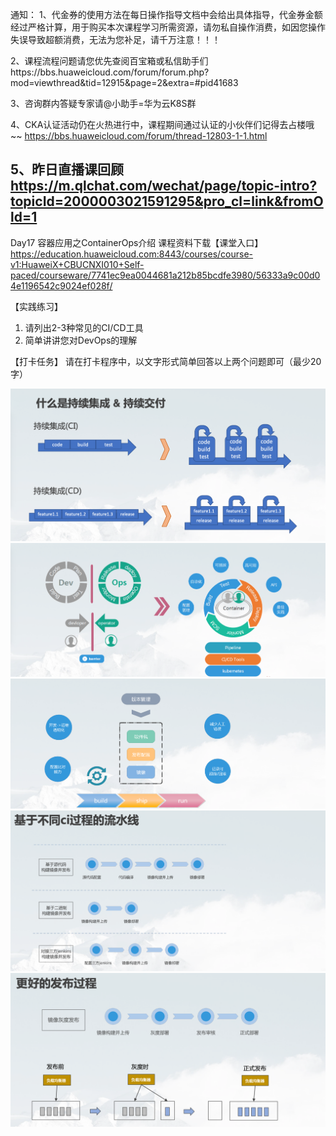 通知：
1、代金券的使用方法在每日操作指导文档中会给出具体指导，代金券金额经过严格计算，用于购买本次课程学习所需资源，请勿私自操作消费，如因您操作失误导致超额消费，无法为您补足，请千万注意！！！

2、课程流程问题请您优先查阅百宝箱或私信助手们https://bbs.huaweicloud.com/forum/forum.php?mod=viewthread&tid=12915&page=2&extra=#pid41683

3、咨询群内答疑专家请@小助手=华为云K8S群

4、CKA认证活动仍在火热进行中，课程期间通过认证的小伙伴们记得去占楼哦~~
https://bbs.huaweicloud.com/forum/thread-12803-1-1.html

5、昨日直播课回顾
https://m.qlchat.com/wechat/page/topic-intro?topicId=2000003021591295&pro_cl=link&fromOld=1
---------------------------

Day17 容器应用之ContainerOps介绍
课程资料下载【课堂入口】
https://education.huaweicloud.com:8443/courses/course-v1:HuaweiX+CBUCNXI010+Self-paced/courseware/7741ec9ea0044681a212b85bcdfe3980/56333a9c00d04e1196542c9024ef028f/

【实践练习】
1. 请列出2-3种常见的CI/CD工具
2. 简单讲讲您对DevOps的理解

【打卡任务】
请在打卡程序中，以文字形式简单回答以上两个问题即可（最少20字）

![](https://raw.githubusercontent.com/latermonk/Container_21DAY/master/DAY18/PNG/DAY1801.png)
![](https://raw.githubusercontent.com/latermonk/Container_21DAY/master/DAY18/PNG/DAY1802.png)
![](https://raw.githubusercontent.com/latermonk/Container_21DAY/master/DAY18/PNG/DAY1803.png)
![](https://raw.githubusercontent.com/latermonk/Container_21DAY/master/DAY18/PNG/DAY1804.png)
![](https://raw.githubusercontent.com/latermonk/Container_21DAY/master/DAY18/PNG/DAY1805.png)
